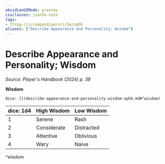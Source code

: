```yaml
---
obsidianUIMode: preview
cssclasses: json5e-note
tags:
- ttrpg-cli/compendium/src/5e/xphb
aliases: ["Describe Appearance and Personality; Wisdom"]
---
```

# Describe Appearance and Personality; Wisdom
*Source: Player's Handbook (2024) p. 38* 

**Wisdom**

`dice: [](describe-appearance-and-personality-wisdom-xphb.md#^wisdom)`

| dice: 1d4 | High Wisdom | Low Wisdom |
|-----------|-------------|------------|
| 1 | Serene | Rash |
| 2 | Considerate | Distracted |
| 3 | Attentive | Oblivious |
| 4 | Wary | Naive |
^wisdom